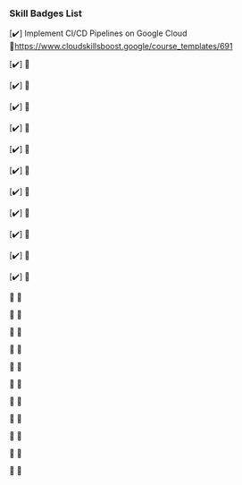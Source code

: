 ### Skill Badges List 

[✔️] Implement CI/CD Pipelines on Google Cloud 
🔗https://www.cloudskillsboost.google/course_templates/691

[✔️] 
🔗

[✔️] 
🔗

[✔️] 
🔗

[✔️] 
🔗

[✔️] 
🔗

[✔️] 
🔗

[✔️] 
🔗

[✔️] 
🔗

[✔️] 
🔗

[✔️] 
🔗

[✔️] 
🔗


🔘
🔗

🔘
🔗

🔘
🔗

🔘
🔗

🔘
🔗

🔘
🔗

🔘
🔗

🔘
🔗

🔘
🔗

🔘
🔗

🔘
🔗


